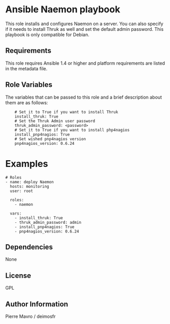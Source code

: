 Ansible Naemon playbook
=====

This role installs and configures Naemon on a server.
You can also specify if it needs to install Thruk as well and set the default
admin password.
This playbook is only compatible for Debian.

Requirements
------------

This role requires Ansible 1.4 or higher and platform requirements are listed
in the metadata file.

Role Variables
--------------

The variables that can be passed to this role and a brief description about
them are as follows:

```
    # Set it to True if you want to install Thruk
    install_thruk: True
    # Set the Thruk Admin user password
    thruk_admin_password: <password>
    # Set it to True if you want to install php4nagios
    install_pnp4nagios: True
    # Set wished pnp4nagios version
    pnp4nagios_version: 0.6.24

```

Examples
========

```
# Roles
- name: deploy Naemon
  hosts: monitoring
  user: root

  roles:
    - naemon

  vars:
    - install_thruk: True
    - thruk_admin_password: admin
    - install_pnp4nagios: True
    - pnp4nagios_version: 0.6.24
```

Dependencies
------------

None

License
-------

GPL

Author Information
------------------

Pierre Mavro / deimosfr


